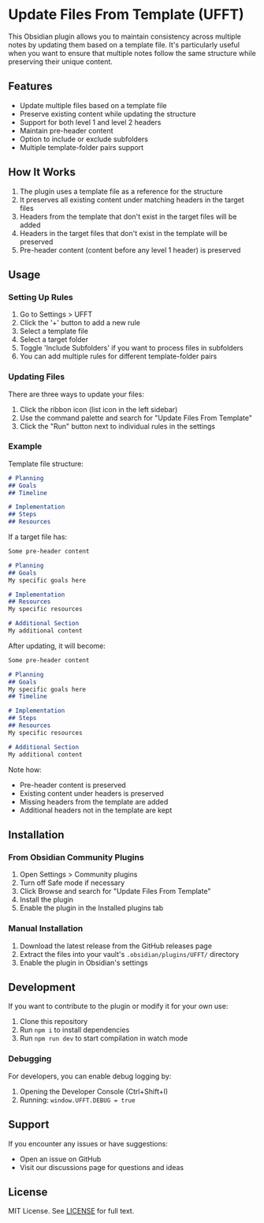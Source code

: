 # Update Files From Template (UFFT)

This Obsidian plugin allows you to maintain consistency across multiple notes by updating them based on a template file. It's particularly useful when you want to ensure that multiple notes follow the same structure while preserving their unique content.

## Features

- Update multiple files based on a template file
- Preserve existing content while updating the structure
- Support for both level 1 and level 2 headers
- Maintain pre-header content
- Option to include or exclude subfolders
- Multiple template-folder pairs support

## How It Works

1. The plugin uses a template file as a reference for the structure
2. It preserves all existing content under matching headers in the target files
3. Headers from the template that don't exist in the target files will be added
4. Headers in the target files that don't exist in the template will be preserved
5. Pre-header content (content before any level 1 header) is preserved

## Usage

### Setting Up Rules

1. Go to Settings > UFFT
2. Click the '+' button to add a new rule
3. Select a template file
4. Select a target folder
5. Toggle 'Include Subfolders' if you want to process files in subfolders
6. You can add multiple rules for different template-folder pairs

### Updating Files

There are three ways to update your files:

1. Click the ribbon icon (list icon in the left sidebar)
2. Use the command palette and search for "Update Files From Template"
3. Click the "Run" button next to individual rules in the settings

### Example

Template file structure:
```markdown
# Planning
## Goals
## Timeline

# Implementation
## Steps
## Resources
```

If a target file has:
```markdown
Some pre-header content

# Planning
## Goals
My specific goals here

# Implementation
## Resources
My specific resources

# Additional Section
My additional content
```

After updating, it will become:
```markdown
Some pre-header content

# Planning
## Goals
My specific goals here
## Timeline

# Implementation
## Steps
## Resources
My specific resources

# Additional Section
My additional content
```

Note how:
- Pre-header content is preserved
- Existing content under headers is preserved
- Missing headers from the template are added
- Additional headers not in the template are kept

## Installation

### From Obsidian Community Plugins

1. Open Settings > Community plugins
2. Turn off Safe mode if necessary
3. Click Browse and search for "Update Files From Template"
4. Install the plugin
5. Enable the plugin in the Installed plugins tab

### Manual Installation

1. Download the latest release from the GitHub releases page
2. Extract the files into your vault's `.obsidian/plugins/UFFT/` directory
3. Enable the plugin in Obsidian's settings

## Development

If you want to contribute to the plugin or modify it for your own use:

1. Clone this repository
2. Run `npm i` to install dependencies
3. Run `npm run dev` to start compilation in watch mode

### Debugging

For developers, you can enable debug logging by:
1. Opening the Developer Console (Ctrl+Shift+I)
2. Running: `window.UFFT.DEBUG = true`

## Support

If you encounter any issues or have suggestions:
- Open an issue on GitHub
- Visit our discussions page for questions and ideas

## License

MIT License. See [LICENSE](LICENSE) for full text.
